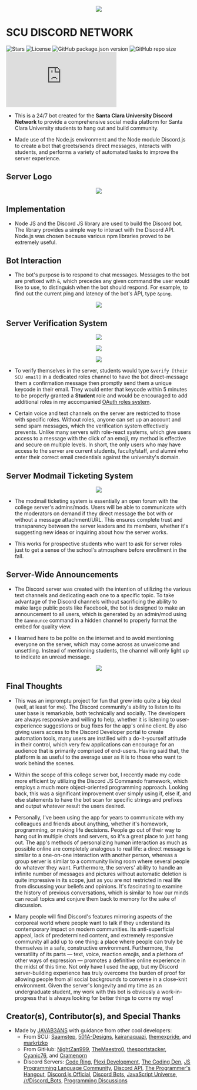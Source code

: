 <p align="center">
  <img src="https://raw.githubusercontent.com/javab3ans/scu-discord-bot/master/assets/scu_banner.png">
</p>

# SCU DISCORD NETWORK 
![Stars](https://img.shields.io/github/stars/JAVAB3ANS/scu-discord-bot)
![License](https://img.shields.io/github/license/JAVAB3ANS/scu-discord-bot)
![GitHub package.json version](https://img.shields.io/github/package-json/v/JAVAB3ANS/scu-discord-bot)
![GitHub repo size](https://img.shields.io/github/repo-size/JAVAB3ANS/scu-discord-bot)
![GitHub package.json dependency version (prod)](https://img.shields.io/github/package-json/dependency-version/JAVAB3ANS/scu-discord-bot/discord.js)  

- This is a 24/7 bot created for the **Santa Clara University Discord Network** to provide a comprehensive social media platform for Santa Clara University students to hang out and build community.

- Made use of the Node.js environment and the Node module Discord.js to create a bot that greets/sends direct messages, interacts with students, and performs a variety of automated tasks to improve the server experience. 

## Server Logo
<p align="center">
  <img src="https://raw.githubusercontent.com/javab3ans/scu-discord-bot/master/assets/logo-pic.png"> 
</p>

## Implementation
- Node JS and the Discord JS library are used to build the Discord bot. The library provides a simple way to interact with the Discord API. Node.js was chosen because various npm libraries proved to be extremely useful.

## Bot Interaction
- The bot's purpose is to respond to chat messages. Messages to the bot are prefixed with ```&```, which precedes any given command the user would like to use, to distinguish when the bot should respond. For example, to find out the current ping and latency of the bot's API, type ```&ping```.

<p align="center">
  <img src="https://raw.githubusercontent.com/javab3ans/scu-discord-bot/master/assets/scu_ping.png">
</p>

## Server Verification System
<p align="center">
  <img src="https://raw.githubusercontent.com/javab3ans/scu-discord-bot/master/assets/login.png">
</p>

<p align="center">
  <img src="https://raw.githubusercontent.com/javab3ans/scu-discord-bot/master/assets/dashboard.png">
</p>

<p align="center">
  <img src="https://raw.githubusercontent.com/javab3ans/scu-discord-bot/master/assets/scu-discord-verify-process.gif">
</p>

- To verify themselves in the server, students would type `&verify [their SCU email]` in a dedicated roles channel to have the bot direct-message them a confirmation message then promptly send them a unique keycode in their email. They would enter that keycode within 5 minutes to be properly granted a **Student** role and would be encouraged to add additional roles in my accompanied [OAuth roles system](https://github.com/501A-gh/discord-oauth-verification-system).

- Certain voice and text channels on the server are restricted to those with specific roles. Without roles, anyone can set up an account and send spam messages, which the verification system effectively prevents. Unlike many servers with role-react systems, which give users access to a message with the click of an emoji, my method is effective and secure on multiple levels. In short, the only users who may have access to the server are current students, faculty/staff, and alumni who enter their correct email credentials against the university's domain. 

## Server Modmail Ticketing System

<p align="center">
  <img src="https://raw.githubusercontent.com/javab3ans/scu-discord-bot/master/assets/scu-help.png"> 
</p>

- The modmail ticketing system is essentially an open forum with the college server's admins/mods. Users will be able to communicate with the moderators on demand if they direct message the bot with or without a message attachment/URL. This ensures complete trust and transparency between the server leaders and its members, whether it's suggesting new ideas or inquiring about how the server works.

- This works for prospective students who want to ask for server roles just to get a sense of the school's atmosphere before enrollment in the fall.

## Server-Wide Announcements
- The Discord server was created with the intention of utilizing the various text channels and dedicating each one to a specific topic. To take advantage of the Discord channels without sacrificing the ability to make large public posts like Facebook, the bot is designed to make an announcement to all users, which is generated by an admin/mod using the `&announce` command in a hidden channel to properly format the embed for quality view.

- I learned here to be polite on the internet and to avoid mentioning everyone on the server, which may come across as unwelcome and unsettling. Instead of mentioning students, the channel will only light up to indicate an unread message.

<p align="center">
  <img src="https://raw.githubusercontent.com/javab3ans/scu-discord-bot/master/assets/scu_announcement.png">
</p>

## Final Thoughts
- This was an impromptu project for fun that grew into quite a big deal (well, at least for me). The Discord community's ability to listen to its user base is remarkable, both technically and socially. The developers are always responsive and willing to help, whether it is listening to user-experience suggestions or bug fixes for the app's online client. By also giving users access to the Discord Developer portal to create automation tools, many users are instilled with a do-it-yourself attitude in their control, which very few applications can encourage for an audience that is primarily comprised of end-users. Having said that, the platform is as useful to the average user as it is to those who want to work behind the scenes.

- Within the scope of this college server bot, I recently made my code more efficient by utilizing the Discord JS Commando framework, which employs a much more object-oriented programming approach. Looking back, this was a significant improvement over simply using if, else if, and else statements to have the bot scan for specific strings and prefixes and output whatever result the users desired.

- Personally, I've been using the app for years to communicate with my colleagues and friends about anything, whether it's homework, programming, or making life decisions. People go out of their way to hang out in multiple chats and servers, so it's a great place to just hang out. The app's methods of personalizing human interaction as much as possible online are completely analogous to real life: a direct message is similar to a one-on-one interaction with another person, whereas a group server is similar to a community living room where several people do whatever they want. Furthermore, the servers' ability to handle an infinite number of messages and pictures without automatic deletion is quite impressive in its scope, just as you are not restricted in real life from discussing your beliefs and opinions. It's fascinating to examine the history of previous conversations, which is similar to how our minds can recall topics and conjure them back to memory for the sake of discussion.

- Many people will find Discord's features mirroring aspects of the corporeal world where people want to talk if they understand its contemporary impact on modern communities. Its anti-superficial appeal, lack of predetermined content, and extremely responsive community all add up to one thing: a place where people can truly be themselves in a safe, constructive environment. Furthermore, the versatility of its parts — text, voice, reaction emojis, and a plethora of other ways of expression — promotes a definitive online experience in the midst of this time. Not only have I used the app, but my Discord server-building experience has truly overcome the burden of proof for allowing people from all social backgrounds to converse in a close-knit environment. Given the server's longevity and my time as an undergraduate student, my work with this bot is obviously a work-in-progress that is always looking for better things to come my way!

## Creator(s), Contributor(s), and Special Thanks
- Made by [JAVAB3ANS](https://github.com/JAVAB3ANS) with guidance from other cool developers:
  - From SCU: [Saamstep](https://github.com/Saamstep), [501A-Designs](https://github.com/501A-gh), [kairanaquazi](https://github.com/kairanaquazi), [themexpride](https://github.com/themexpride), and [markrizko](https://github.com/markrizko)
  - From GitHub: [NightZan999](https://github.com/NightZan999), [TheMaestro0](https://github.com/TheMaestro0), [thesportstacker](https://github.com/thesportstacker), [Cyanic76](https://github.com/Cyanic76), and [Cramenorn](https://github.com/Cramenorn)
  - Discord Servers: [Code Ring](https://discord.gg/9XC9v7nfuB), [Plexi Development](https://discord.gg/plexidev), [The Coding Den](https://discord.gg/code), [JS Programming Language Community](https://disboard.org/server/join/779474636780863488), [Discord API](https://discord.gg/discord-api), [The Programmer's Hangout](https://discord.gg/programming), [Discord.js Official](https://discord.com/invite/bRCvFy9), [Discord Bots]( https://discord.gg/0cDvIgU2voWn4BaD), [JavaScript Universe](https://discord.gg/cf25CQKc4v), [/r/Discord_Bots](https://discord.gg/xRFmHYQ), [Programming Discussions](http://invite.progdisc.club/)
